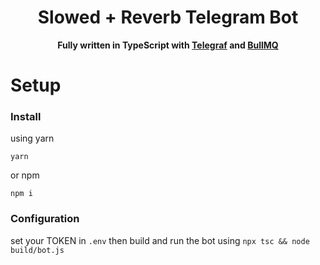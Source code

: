 <h1 align="center">Slowed + Reverb Telegram Bot</h1>

<div align="center">
  <strong>Fully written in TypeScript with
    <a href="https://github.com/telegraf/telegraf">Telegraf</a>
    and
    <a href="https://github.com/taskforcesh/bullmq">BullMQ</a>
  </strong>
</div>

# Setup

### Install

using yarn

`yarn`

or npm

`npm i`

### Configuration

set your TOKEN in `.env` then build and run the bot using `npx tsc && node build/bot.js`

